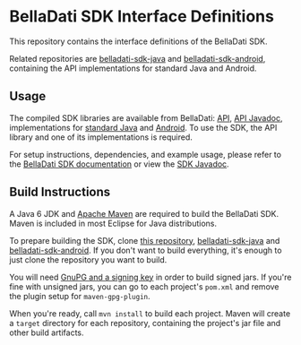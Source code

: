 # BellaDati SDK Interface Definitions

This repository contains the interface definitions of the BellaDati SDK.

Related repositories are [belladati-sdk-java](https://github.com/BellaDati/belladati-sdk-java/) and [belladati-sdk-android](https://github.com/BellaDati/belladati-sdk-android/), containing the API implementations for standard Java and Android.

## Usage

The compiled SDK libraries are available from BellaDati: [API](http://api.belladati.com/sdk/0.9/sdk-api-0.9.0.jar), [API Javadoc](http://api.belladati.com/sdk/0.9/sdk-api-0.9.0-javadoc.jar), implementations for [standard Java](http://api.belladati.com/sdk/0.9/sdk-java-0.9.0.jar) and [Android](http://api.belladati.com/sdk/0.9/sdk-android-0.9.0.jar). To use the SDK, the API library and one of its implementations is required.

For setup instructions, dependencies, and example usage, please refer to the [BellaDati SDK documentation](http://support.belladati.com/techdoc/Java+SDK) or view the [SDK Javadoc](http://api.belladati.com/sdk/0.9/javadoc/).

## Build Instructions

A Java 6 JDK and [Apache Maven](http://maven.apache.org/) are required to build the BellaDati SDK. Maven is included in most Eclipse for Java distributions.

To prepare building the SDK, clone [this repository](https://github.com/BellaDati/belladati-sdk-api), [belladati-sdk-java](https://github.com/BellaDati/belladati-sdk-java/) and [belladati-sdk-android](https://github.com/BellaDati/belladati-sdk-android/). If you don't want to build everything, it's enough to just clone the repository you want to build.

You will need [GnuPG and a signing key](https://docs.sonatype.org/display/Repository/How+To+Generate+PGP+Signatures+With+Maven) in order to build signed jars. If you're fine with unsigned jars, you can go to each project's `pom.xml` and remove the plugin setup for `maven-gpg-plugin`.

When you're ready, call `mvn install` to build each project. Maven will create a `target` directory for each repository, containing the project's jar file and other build artifacts.
